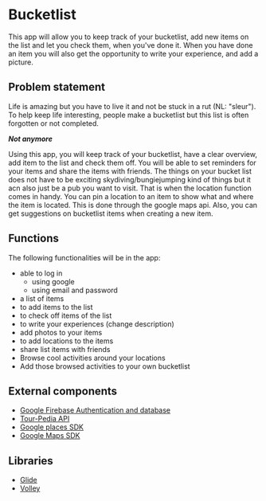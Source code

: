 # Bucketlist
This app will allow you to keep track of your bucketlist, add new items on the list and let you check them, when you've done it.
When you have done an item you will also get the opportunity to write your experience, and add a picture.

## Problem statement
Life is amazing but you have to live it and not be stuck in a rut (NL: "sleur"). To help keep life interesting, people make a bucketlist but this list is often forgotten or not completed.

__*Not anymore*__

Using this app, you will keep track of your bucketlist, have a clear overview, add item to the list and check them off. You will be able to set reminders for your items and share the items with friends.
The things on your bucket list does not have to be exciting skydiving/bungiejumping kind of things but it acn also just be a pub you want to visit. That is when the location function comes in handy. You can pin a location to an item to show what and where the item is located. This is done through the google maps api. Also, you can get suggestions on bucketlist items when creating a new item. 

## Functions
The following functionalities will be in the app:

* able to log in
    * using google
    * using email and password
* a list of items
* to add items to the list
* to check off items of the list
* to write your experiences (change description)
* add photos to your items
* to add locations to the items
* share list items with friends
* Browse cool activities around your locations
* Add those browsed activities to your own bucketlist

## External components
* [Google Firebase Authentication and database](https://firebase.google.com/docs/auth/users)
* [Tour-Pedia API](http://tour-pedia.org/api/index.html)
* [Google places SDK](https://developers.google.com/places/android-sdk/intro)
* [Google Maps SDK](https://developers.google.com/maps/documentation/android-sdk/intro)

## Libraries
* [Glide](https://github.com/bumptech/glide)
* [Volley](https://developer.android.com/training/volley/)
